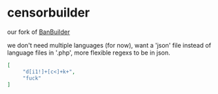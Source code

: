 # censorbuilder

our fork of [BanBuilder](https://github.com/snipe/banbuilder)

we don't need multiple languages (for now), want a 'json' file instead of language files in '.php', more flexible regexs to be in json.

```json
[
     "d[i1!]+[c<]+k+",
     "fuck"
]
```
